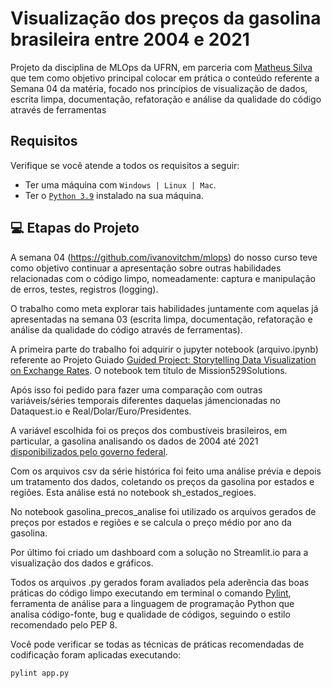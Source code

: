 # Visualização dos preços da gasolina brasileira entre 2004 e 2021

Projeto da disciplina de MLOps da UFRN, em parceria com [Matheus Silva](https://github.com/matheusriv) que tem como objetivo principal colocar em prática o conteúdo referente a Semana 04 da matéria, focado nos princípios de visualização de dados, escrita limpa, documentação, refatoração e análise da qualidade do código através de ferramentas

## Requisitos

Verifique se você atende a todos os requisitos a seguir:
* Ter uma máquina com ` Windows | Linux | Mac `.
* Ter o [`Python 3.9`](https://www.python.org/downloads/) instalado na sua máquina.

## 💻 Etapas do Projeto

A semana 04 (https://github.com/ivanovitchm/mlops) do nosso curso teve como objetivo continuar a apresentação sobre outras habilidades relacionadas com o código limpo, nomeadamente: captura e manipulação de erros, testes, registros (logging).

O trabalho como meta explorar tais habilidades juntamente com aquelas já apresentadas na semana 03 (escrita limpa, documentação, refatoração e análise da qualidade do código através de ferramentas).

A primeira parte do trabalho foi adquirir o jupyter notebook (arquivo.ipynb) referente ao Projeto Guiado [Guided Project: Storytelling Data Visualization on Exchange Rates](https://github.com/dataquestio/solutions/blob/master/Mission529Solutions.ipynb). O notebook tem título de Mission529Solutions.

Após isso foi pedido para fazer uma comparação com outras variáveis/séries temporais diferentes daquelas jámencionadas no Dataquest.io e Real/Dolar/Euro/Presidentes.

A variável escolhida foi os preços dos combustíveis brasileiros, em particular, a gasolina analisando os dados de 2004 até 2021 [disponibilizados pelo governo federal](https://www.gov.br/anp/pt-br/centrais-de-conteudo/dados-abertos/serie-historica-de-precos-de-combustiveis).

Com os arquivos csv da série histórica foi feito uma análise prévia e depois um tratamento dos dados, coletando os preços da gasolina por estados e regiões. Esta análise está no notebook sh_estados_regioes.

No notebook gasolina_precos_analise foi utilizado os arquivos gerados de preços por estados e regiões e se calcula o preço médio por ano da gasolina.

Por último foi criado um dashboard com a solução no Streamlit.io para a visualização dos dados e gráficos.

Todos os arquivos .py gerados foram avaliados pela aderência das boas práticas do código limpo executando em terminal o comando [Pylint](https://pylint.pycqa.org/en/latest/), ferramenta de análise para a linguagem de programação Python que analisa código-fonte, bug e qualidade de códigos, seguindo o estilo recomendado pelo PEP 8.

Você pode verificar se todas as técnicas de práticas recomendadas de codificação foram aplicadas executando:
```
pylint app.py
```